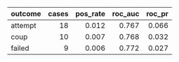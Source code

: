 |outcome | cases| pos_rate| roc_auc| roc_pr|
|:-------|-----:|--------:|-------:|------:|
|attempt |    18|    0.012|   0.767|  0.066|
|coup    |    10|    0.007|   0.768|  0.032|
|failed  |     9|    0.006|   0.772|  0.027|
